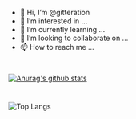 - 👋 Hi, I’m @gitteration
- 👀 I’m interested in ...
- 🌱 I’m currently learning ...
- 💞️ I’m looking to collaborate on ...
- 📫 How to reach me ...
#
[![Anurag's github stats](https://github-readme-stats.vercel.app/api?username=gitteration&theme=tokyonight)](https://github.com/anuraghazra/github-readme-stats)
#
![Top Langs](https://github-readme-stats.vercel.app/api/top-langs/?username=gitteration&layout=compact&theme=tokyonight)
 

<!---
gitteration/gitteration is a ✨ special ✨ repository because its `README.md` (this file) appears on your GitHub profile.
You can click the Preview link to take a look at your changes.
--->

